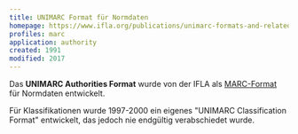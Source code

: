 ```yaml
---
title: UNIMARC Format für Normdaten
homepage: https://www.ifla.org/publications/unimarc-formats-and-related-documentation
profiles: marc 
application: authority
created: 1991
modified: 2017
---
```


Das **UNIMARC Authorities Format** wurde von der IFLA als
[MARC-Format](../marc) für Normdaten entwickelt. 

Für Klassifikationen wurde 1997-2000 ein eigenes "UNIMARC Classification
Format" entwickelt, das jedoch nie endgültig verabschiedet wurde. 
